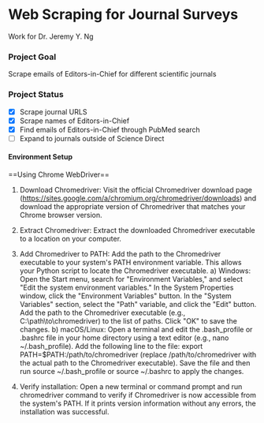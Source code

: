 # Web  Scraping for Journal Surveys
Work for Dr. Jeremy Y. Ng

### Project Goal
Scrape emails of Editors-in-Chief for different scientific journals

### Project Status
- [x] Scrape journal URLS
- [x] Scrape names of Editors-in-Chief
- [x] Find emails of Editors-in-Chief through PubMed search
- [ ] Expand to journals outside of Science Direct 

#### Environment Setup
==Using Chrome WebDriver==
1. Download Chromedriver: Visit the official Chromedriver download page (https://sites.google.com/a/chromium.org/chromedriver/downloads) and download the appropriate version of Chromedriver that matches your Chrome browser version.

2. Extract Chromedriver: Extract the downloaded Chromedriver executable to a location on your computer.

3. Add Chromedriver to PATH: Add the path to the Chromedriver executable to your system's PATH environment variable. This allows your Python script to locate the Chromedriver executable.
    a) Windows: Open the Start menu, search for "Environment Variables," and select "Edit the system environment variables." In the System Properties window, click the "Environment Variables" button. In the "System Variables" section, select the "Path" variable, and click the "Edit" button. Add the path to the Chromedriver executable (e.g., C:\path\to\chromedriver) to the list of paths. Click "OK" to save the changes.
    b) macOS/Linux: Open a terminal and edit the .bash_profile or .bashrc file in your home directory using a text editor (e.g., nano ~/.bash_profile). Add the following line to the file: export PATH=$PATH:/path/to/chromedriver (replace /path/to/chromedriver with the actual path to the Chromedriver executable). Save the file and then run source ~/.bash_profile or source ~/.bashrc to apply the changes.

4. Verify installation: Open a new terminal or command prompt and run chromedriver command to verify if Chromedriver is now accessible from the system's PATH. If it prints version information without any errors, the installation was successful. 